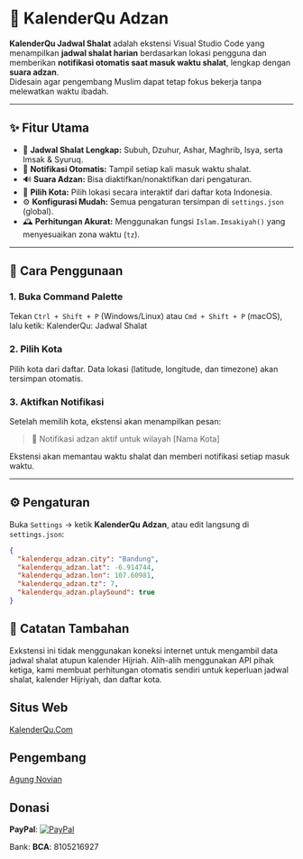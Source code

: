 # 🕌 KalenderQu Adzan

**KalenderQu Jadwal Shalat** adalah ekstensi Visual Studio Code yang menampilkan **jadwal shalat harian** berdasarkan lokasi pengguna dan memberikan **notifikasi otomatis saat masuk waktu shalat**, lengkap dengan **suara adzan**.  
Didesain agar pengembang Muslim dapat tetap fokus bekerja tanpa melewatkan waktu ibadah.

---

## ✨ Fitur Utama

- 🕋 **Jadwal Shalat Lengkap:** Subuh, Dzuhur, Ashar, Maghrib, Isya, serta Imsak & Syuruq.  
- 🔔 **Notifikasi Otomatis:** Tampil setiap kali masuk waktu shalat.  
- 🔊 **Suara Adzan:** Bisa diaktifkan/nonaktifkan dari pengaturan.  
- 📍 **Pilih Kota:** Pilih lokasi secara interaktif dari daftar kota Indonesia.  
- ⚙️ **Konfigurasi Mudah:** Semua pengaturan tersimpan di `settings.json` (global).  
- 🕰️ **Perhitungan Akurat:** Menggunakan fungsi `Islam.Imsakiyah()` yang menyesuaikan zona waktu (`tz`).

---

## 🧭 Cara Penggunaan

### 1. Buka Command Palette
Tekan `Ctrl + Shift + P` (Windows/Linux) atau `Cmd + Shift + P` (macOS), lalu ketik:
KalenderQu: Jadwal Shalat

### 2. Pilih Kota
Pilih kota dari daftar. Data lokasi (latitude, longitude, dan timezone) akan tersimpan otomatis.

### 3. Aktifkan Notifikasi
Setelah memilih kota, ekstensi akan menampilkan pesan:

> 🕌 Notifikasi adzan aktif untuk wilayah [Nama Kota]

Ekstensi akan memantau waktu shalat dan memberi notifikasi setiap masuk waktu.

---

## ⚙️ Pengaturan

Buka `Settings` → ketik **KalenderQu Adzan**, atau edit langsung di `settings.json`:

```json
{
  "kalenderqu_adzan.city": "Bandung",
  "kalenderqu_adzan.lat": -6.914744,
  "kalenderqu_adzan.lon": 107.60981,
  "kalenderqu_adzan.tz": 7,
  "kalenderqu_adzan.playSound": true
}
```

## 🧩 Catatan Tambahan
Exkstensi ini tidak menggunakan koneksi internet untuk mengambil data jadwal shalat atupun kalender Hijriah. Alih-alih menggunakan API pihak ketiga, kami membuat perhitungan otomatis sendiri untuk keperluan jadwal shalat, kalender Hijriyah, dan daftar kota.

## Situs Web
[KalenderQu.Com](https://kalenderqu.com)

## Pengembang
[Agung Novian](mailto:pujanggabageur@gmail.com)


## Donasi
**PayPal**: [![PayPal](https://img.shields.io/badge/Donate-PayPal-green.svg)](https://paypal.me/novian)

Bank:
**BCA**: 8105216927